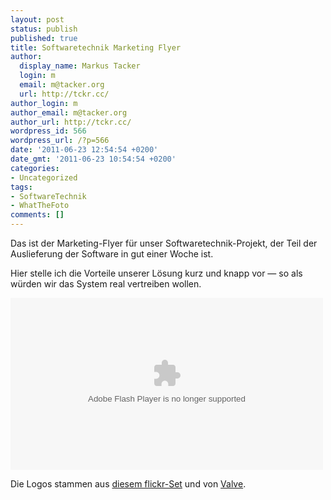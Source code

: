```yaml
---
layout: post
status: publish
published: true
title: Softwaretechnik Marketing Flyer
author:
  display_name: Markus Tacker
  login: m
  email: m@tacker.org
  url: http://tckr.cc/
author_login: m
author_email: m@tacker.org
author_url: http://tckr.cc/
wordpress_id: 566
wordpress_url: /?p=566
date: '2011-06-23 12:54:54 +0200'
date_gmt: '2011-06-23 10:54:54 +0200'
categories:
- Uncategorized
tags:
- SoftwareTechnik
- WhatTheFoto
comments: []
---
```

<p>Das ist der Marketing-Flyer für unser Softwaretechnik-Projekt, der Teil der Auslieferung der Software in gut einer Woche ist.</p>
<p>Hier stelle ich die Vorteile unserer Lösung kurz und knapp vor &mdash; so als würden wir das System real vertreiben wollen.</p>
<p><object id="__sse8399339" width="500" height="275"><param name="movie" value="http://static.slidesharecdn.com/swf/ssplayer2.swf?doc=flyer-110623054334-phpapp01&stripped_title=what-the-foto&userName=tacker" /><param name="allowFullScreen" value="true"/><param name="allowScriptAccess" value="always"/><embed name="__sse8399339" src="http://static.slidesharecdn.com/swf/ssplayer2.swf?doc=flyer-110623054334-phpapp01&stripped_title=what-the-foto&userName=tacker" type="application/x-shockwave-flash" allowscriptaccess="always" allowfullscreen="true" width="500" height="275"></embed></object></p>
<p>Die Logos stammen aus <a href="http://www.flickr.com/photos/jordanlloyd/sets/72157625725750162/">diesem flickr-Set</a> und von <a href="http://www.google.de/search?tbm=isch&amp;q=aperture+science">Valve</a>.</p>
